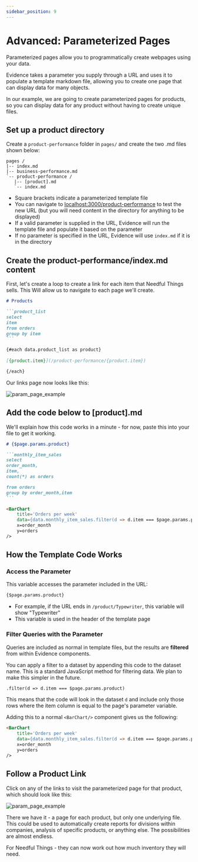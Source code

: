 ```yaml
---
sidebar_position: 9
---
```


# Advanced: Parameterized Pages
Parameterized pages allow you to programmatically create webpages using your data. 

Evidence takes a parameter you supply through a URL and uses it to populate a template markdown file, allowing you to create one page that can display data for many objects.

In our example, we are going to create parameterized pages for products, so you can display data for any product without having to create unique files.

## Set up a product directory 
Create a `product-performance` folder in `pages/` and create the two .md files shown below:

```folder {5,6}
pages /
|-- index.md
|-- business-performance.md
`-- product-performance /
   |-- [product].md
   `-- index.md
```

* Square brackets indicate a parameterized template file
* You can navigate to [localhost:3000/product-performance](http://localhost:3000/product-performance) to test the new URL (but you will need content in the directory for anything to be displayed)
* If a valid parameter is supplied in the URL, Evidence will run the template file and populate it based on the parameter
* If no parameter is specified in the URL, Evidence will use `index.md` if it is in the directory

## Create the product-performance/index.md content
First, let's create a loop to create a link for each item that Needful Things sells. This 
Will allow us to navigate to each page we'll create.

````markdown title="pages/product-performance/index.md"
# Products

```product_list
select 
item
from orders
group by item
```

{#each data.product_list as product}
    
[{product.item}](/product-performance/{product.item})

{/each}
````
Our links page now looks like this: 

<div style={{textAlign: 'center'}}>

![param_page_example](/img/tutorial-img/needful-things-item-links-v2.png)

</div>


## Add the code below to [product].md
We'll explain how this code works in a minute - for now, paste this into your file to get it working.

````markdown title="pages/product-performance/[product].md"
# {$page.params.product}

```monthly_item_sales
select
order_month,
item,
count(*) as orders

from orders
group by order_month,item
```

<BarChart 
    title='Orders per week'
    data={data.monthly_item_sales.filter(d => d.item === $page.params.product)} 
    x=order_month 
    y=orders
/>
````

## How the Template Code Works
### Access the Parameter
This variable accesses the parameter included in the URL:

```markdown
{$page.params.product}
```

* For example, if the URL ends in `/product/Typewriter`, this variable will show "Typewriter"
* This variable is used in the header of the template page

### Filter Queries with the Parameter
Queries are included as normal in template files, but the results are **filtered** from within Evidence components.

You can apply a filter to a dataset by appending this code to the dataset name. This is a standard JavaScript method for filtering data. We plan to make this simpler in the future.

```html title="Filter method"
.filter(d => d.item === $page.params.product)
```
This means that the code will look in the dataset `d` and include only those rows where the item column is equal to the page's parameter variable.

Adding this to a normal `<BarChart/>` component gives us the following:

```html
<BarChart 
    title='Orders per week'
    data={data.monthly_item_sales.filter(d => d.item === $page.params.product)} 
    x=order_month 
    y=orders
/>
```

## Follow a Product Link
Click on any of the links to visit the parameterized page for that product, which should look like this:

<div style={{textAlign: 'center'}}>

![param_page_example](/img/tutorial-img/needful-things-param-page-v2.png)

</div>

There we have it - a page for each product, but only one underlying file. This could be used to automatically create reports for divisions within companies, analysis of specific products, or anything else. The possibilities are almost endless.

For Needful Things - they can now work out how much inventory they will need.

